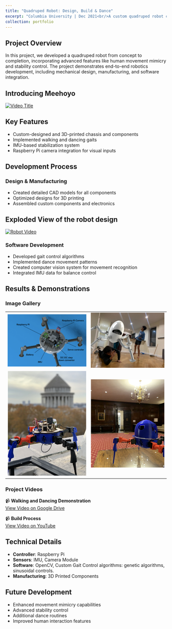 ```yaml
---
title: "Quadruped Robot: Design, Build & Dance"
excerpt: "Columbia University | Dec 2021<br/>A custom quadruped robot capable of walking, dancing, and mimicking human movements<br/><img src='/images/meehoyo1.jpg' width='500px' style='display:block; margin:auto;'>"
collection: portfolio
---
```

## Project Overview
In this project, we developed a quadruped robot from concept to completion, incorporating advanced features like human movement mimicry and stability control. The project demonstrates end-to-end robotics development, including mechanical design, manufacturing, and software integration.

## Introducing Meehoyo

[![Video Title](https://img.youtube.com/vi/3s58XccAwgQ/0.jpg)](https://www.youtube.com/watch?v=3s58XccAwgQ)

## Key Features
- Custom-designed and 3D-printed chassis and components
- Implemented walking and dancing gaits
- IMU-based stabilization system
- Raspberry Pi camera integration for visual inputs

## Development Process
### Design & Manufacturing
- Created detailed CAD models for all components
- Optimized designs for 3D printing
- Assembled custom components and electronics

## Exploded View of the robot design

[![Robot Video](https://img.youtube.com/vi/515rTQ0bT1Q/0.jpg)](https://www.youtube.com/watch?v=515rTQ0bT1Q)

### Software Development
- Developed gait control algorithms
- Implemented dance movement patterns
- Created computer vision system for movement recognition
- Integrated IMU data for balance control

## Results & Demonstrations

### Image Gallery

| | |
|:-------------------------:|:-------------------------:|
|![CAD Design](/images/label_assembly.png)|![Assembly Process](/images/meehoyo.JPG)|
|![Final Robot-1](/images/robot1.png)|![Final Robot-2](/images/robot2.png)|

### Project Videos
📹 **Walking and Dancing Demonstration**  
[View Video on Google Drive](https://drive.google.com/file/d/1CfJlvU03GI2VoA8PFUvZDIAKOWRQQkvY/view)

📹 **Build Process**  
[View Video on YouTube](https://www.youtube.com/watch?v=515rTQ0bT1Q)

## Technical Details
- **Controller**: Raspberry Pi
- **Sensors**: IMU, Camera Module
- **Software**: OpenCV, Custom Gait Control algorithms: genetic algorithms, sinusoidal controls.
- **Manufacturing**: 3D Printed Components

## Future Development
- Enhanced movement mimicry capabilities
- Advanced stability control
- Additional dance routines
- Improved human interaction features
